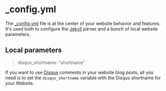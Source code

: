 _config.yml
===========

The [_config.yml][2] file is at the center of your website behavior and features. It's used both to configure the [Jekyll][1] parser and a bunch of local website parameters.

Local parameters
----------------

> disqus_shortname: "shortname"

If you want to use [Disqus][3] comments in your website blog posts, all you need is to set the `disqus_shortname` variable with the Disqus shortname for your Website.


 [1]: 	http://jekyllrb.com/docs/configuration/
 [2]:	https://github.com/celso/ghink/blob/gh-pages/_config.yml
 [3]:	http://disqus.com